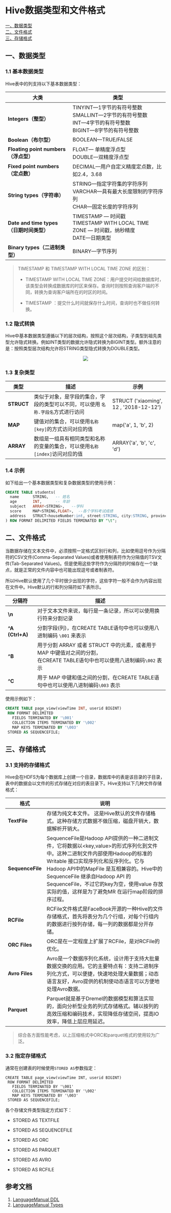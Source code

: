 # Hive数据类型和文件格式

<nav>
<a href="#一数据类型">一、数据类型</a><br/>
<a href="#二文件格式">二、文件格式</a><br/>
<a href="#三存储格式">三、存储格式</a><br/>
</nav>

## 一、数据类型

### 1.1 基本数据类型

Hive表中的列支持以下基本数据类型：

| 大类                                    | 类型                                                         |
| --------------------------------------- | ------------------------------------------------------------ |
| **Integers（整型）**                    | TINYINT—1字节的有符号整数 <br/>SMALLINT—2字节的有符号整数<br/> INT—4字节的有符号整数<br/> BIGINT—8字节的有符号整数 |
| **Boolean（布尔型）**                   | BOOLEAN—TRUE/FALSE                                           |
| **Floating point numbers（浮点型）**    | FLOAT— 单精度浮点型 <br/>DOUBLE—双精度浮点型                 |
| **Fixed point numbers（定点数）**       | DECIMAL—用户自定义精度定点数，比如2.4，3.68                  |
| **String types（字符串）**              | STRING—指定字符集的字符序列<br/> VARCHAR—具有最大长度限制的字符序列 <br/>CHAR—固定长度的字符序列 |
| **Date and time types（日期时间类型）** | TIMESTAMP —  时间戳 <br/>TIMESTAMP WITH LOCAL TIME ZONE — 时间戳，纳秒精度<br/> DATE—日期类型 |
| **Binary types（二进制类型）**          | BINARY—字节序列                                              |

>TIMESTAMP 和 TIMESTAMP WITH LOCAL TIME ZONE 的区别：
>
>+ TIMESTAMP WITH LOCAL TIME ZONE：用户提交时间给数据库时，该类型会转换成数据库的时区来保存。查询时则按照查询客户端的不同，转换为查询客户端所在的时区的时间。
>
>+ TIMESTAMP ：提交什么时间就保存什么时间，查询时也不做任何转换。

### 1.2 隐式转换

Hive中基本数据类型遵循以下的层次结构，按照这个层次结构，子类型到祖先类型允许隐式转换。例如INT类型的数据允许隐式转换为BIGINT类型。额外注意的是：按照类型层次结构允许将STRING类型隐式转换为DOUBLE类型。

<div align="center"> <img  src="https://github.com/heibaiying/BigData-Notes/blob/master/pictures/hive-data-type.png"/> </div>



### 1.3 复杂类型

| 类型       | 描述                                                         | 示例                                   |
| ---------- | ------------------------------------------------------------ | -------------------------------------- |
| **STRUCT** | 类似于对象，是字段的集合，字段的类型可以不同，可以使用 `名称.字段名`方式进行访问 | STRUCT ('xiaoming', 12 , '2018-12-12') |
| **MAP**    | 键值对的集合，可以使用`名称[key]`的方式访问对应的值          | map('a', 1, 'b', 2)                    |
| **ARRAY**  | 数组是一组具有相同类型和名称的变量的集合，可以使用`名称[index]`访问对应的值 | ARRAY('a', 'b', 'c', 'd')              |



### 1.4 示例

如下给出一个基本数据类型和复杂数据类型的使用示例：

```sql
CREATE TABLE students(
  name      STRING,   -- 姓名
  age       INT,      -- 年龄
  subject   ARRAY<STRING>,   --学科
  score     MAP<STRING,FLOAT>,  --各个学科考试成绩
  address   STRUCT<houseNumber:int, street:STRING, city:STRING, province：STRING>  --家庭居住地址
) ROW FORMAT DELIMITED FIELDS TERMINATED BY "\t";
```



## 二、文件格式

当数据存储在文本文件中，必须按照一定格式区别行和列，比如使用逗号作为分隔符的CSV文件(Comma-Separated Values)或者使用制表符作为分隔值的TSV文件(Tab-Separated Values)。但是使用这些字符作为分隔符的时候存在一个缺点，就是正常的文件内容中也可能出现逗号或者制表符。

所以Hive默认使用了几个平时很少出现的字符，这些字符一般不会作为内容出现在文件中。Hive默认的行和列分隔符如下表所示。

| 分隔符      | 描述                                                         |
| ----------- | ------------------------------------------------------------ |
| **\n**          | 对于文本文件来说，每行是一条记录，所以可以使用换行符来分割记录 |
| **^A (Ctrl+A)** | 分割字段(列)，在CREATE TABLE语句中也可以使用八进制编码 `\001` 来表示 |
| **^B**          | 用于分割 ARRAY 或者 STRUCT 中的元素，或者用于 MAP 中键值对之间的分割，<br/>在CREATE TABLE语句中也可以使用八进制编码`\002` 表示 |
| **^C**          | 用于 MAP 中键和值之间的分割，在CREATE TABLE语句中也可以使用八进制编码`\003` 表示 |

使用示例如下：

```sql
CREATE TABLE page_view(viewTime INT, userid BIGINT)
 ROW FORMAT DELIMITED
   FIELDS TERMINATED BY '\001'
   COLLECTION ITEMS TERMINATED BY '\002'
   MAP KEYS TERMINATED BY '\003'
 STORED AS SEQUENCEFILE;
```



## 三、存储格式

### 3.1 支持的存储格式

Hive会在HDFS为每个数据库上创建一个目录，数据库中的表是该目录的子目录，表中的数据会以文件的形式存储在对应的表目录下。Hive支持以下几种文件存储格式：

| 格式             | 说明                                                         |
| ---------------- | ------------------------------------------------------------ |
| **TextFile**     | 存储为纯文本文件。 这是Hive默认的文件存储格式。这种存储方式数据不做压缩，磁盘开销大，数据解析开销大。 |
| **SequenceFile** | SequenceFile是Hadoop API提供的一种二进制文件，它将数据以<key,value>的形式序列化到文件中。这种二进制文件内部使用Hadoop的标准的Writable 接口实现序列化和反序列化。它与Hadoop API中的MapFile 是互相兼容的。Hive中的SequenceFile 继承自Hadoop API 的SequenceFile，不过它的key为空，使用value 存放实际的值，这样是为了避免MR 在运行map阶段的排序过程。 |
| **RCFile**       | RCFile文件格式是FaceBook开源的一种Hive的文件存储格式，首先将表分为几个行组，对每个行组内的数据进行按列存储，每一列的数据都是分开存储。 |
| **ORC Files**    | ORC是在一定程度上扩展了RCFile，是对RCFile的优化。            |
| **Avro Files**   | Avro是一个数据序列化系统，设计用于支持大批量数据交换的应用。它的主要特点有：支持二进制序列化方式，可以便捷，快速地处理大量数据；动态语言友好，Avro提供的机制使动态语言可以方便地处理Avro数据。 |
| **Parquet**      | Parquet就是基于Dremel的数据模型和算法实现的，面向分析型业务的列式存储格式。辅以按列的高效压缩和编码技术，实现降低存储空间，提高IO效率，降低上层应用延迟。 |

> 综合各方面性能考虑，以上压缩格式中ORC和parquet格式的使用较为广泛。

### 3.2 指定存储格式

通常在创建表的时候使用`STORED AS`参数指定：

```shell
CREATE TABLE page_view(viewTime INT, userid BIGINT)
 ROW FORMAT DELIMITED
   FIELDS TERMINATED BY '\001'
   COLLECTION ITEMS TERMINATED BY '\002'
   MAP KEYS TERMINATED BY '\003'
 STORED AS SEQUENCEFILE;
```

各个存储文件类型指定方式如下：

- STORED AS TEXTFILE

- STORED AS SEQUENCEFILE

- STORED AS ORC

- STORED AS PARQUET

- STORED AS AVRO

- STORED AS RCFILE




## 参考文档

1. [LanguageManual DDL](https://cwiki.apache.org/confluence/display/Hive/LanguageManual+DDL)
2. [LanguageManual Types](https://cwiki.apache.org/confluence/display/Hive/LanguageManual+Types)
